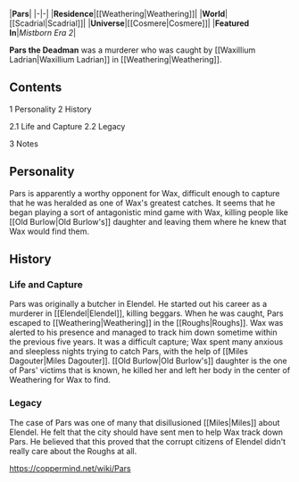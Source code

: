 |**Pars**|
|-|-|
|**Residence**|[[Weathering\|Weathering]]|
|**World**|[[Scadrial\|Scadrial]]|
|**Universe**|[[Cosmere\|Cosmere]]|
|**Featured In**|*Mistborn Era 2*|

**Pars the Deadman** was a murderer who was caught by [[Waxillium Ladrian\|Waxillium Ladrian]] in [[Weathering\|Weathering]].

## Contents

1 Personality
2 History

2.1 Life and Capture
2.2 Legacy


3 Notes


## Personality
Pars is apparently a worthy opponent for Wax, difficult enough to capture that he was heralded as one of Wax's greatest catches. It seems that he began playing a sort of antagonistic mind game with Wax, killing people like [[Old Burlow\|Old Burlow's]] daughter and leaving them where he knew that Wax would find them.

## History
### Life and Capture
Pars was originally a butcher in Elendel. He started out his career as a murderer in [[Elendel\|Elendel]], killing beggars. When he was caught, Pars escaped to [[Weathering\|Weathering]] in the [[Roughs\|Roughs]]. Wax was alerted to his presence and managed to track him down sometime within the previous five years. It was a difficult capture; Wax spent many anxious and sleepless nights trying to catch Pars, with the help of [[Miles Dagouter\|Miles Dagouter]]. [[Old Burlow\|Old Burlow's]] daughter is the one of Pars' victims that is known, he killed her and left her body in the center of Weathering for Wax to find.

### Legacy
The case of Pars was one of many that disillusioned [[Miles\|Miles]] about Elendel. He felt that the city should have sent men to help Wax track down Pars. He believed that this proved that the corrupt citizens of Elendel didn't really care about the Roughs at all.



https://coppermind.net/wiki/Pars